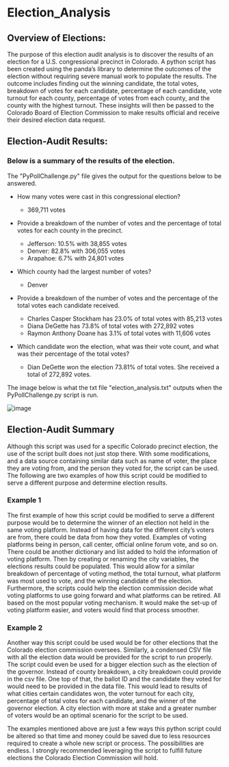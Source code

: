 # Election_Analysis

## Overview of Elections:

The purpose of this election audit analysis is to discover the results of an election for a U.S. congressional precinct in Colorado. A python script has been created using the panda’s library to determine the outcomes of the election without requiring severe manual work to populate the results. The outcome includes finding out the winning candidate, the total votes, breakdown of votes for each candidate, percentage of each candidate, vote turnout for each county, percentage of votes from each county, and the county with the highest turnout. These insights will then be passed to the Colorado Board of Election Commission to make results official and receive their desired election data request.

## Election-Audit Results:

### Below is a summary of the results of the election.

The "PyPollChallenge.py" file gives the output for the questions below to be answered.

* How many votes were cast in this congressional election? 
  * 369,711 votes
* Provide a breakdown of the number of votes and the percentage of total votes for each county in the precinct.
  * Jefferson: 10.5% with 38,855 votes
  * Denver: 82.8% with 306,055 votes
  * Arapahoe: 6.7% with 24,801 votes
* Which county had the largest number of votes? 
  * Denver
* Provide a breakdown of the number of votes and the percentage of the total votes each candidate received.
  * Charles Casper Stockham has 23.0% of total votes with 85,213 votes
  * Diana DeGette has 73.8% of total votes with 272,892 votes
  * Raymon Anthony Doane has 3.1% of total votes with 11,606 votes
  
* Which candidate won the election, what was their vote count, and what was their percentage of the total votes?
  * Dian DeGette won the election 73.81% of total votes. She received a total of 272,892 votes.

 The image below is what the txt file "election_analysis.txt" outputs when the PyPollChallenge.py script is run.
 
 ![image](https://user-images.githubusercontent.com/96553992/150611851-ed19e4d5-5ba5-4e92-b02f-e968a0089769.png)


## Election-Audit Summary

Although this script was used for a specific Colorado precinct election, the use of the script built does not just stop there. With some modifications, and a data source containing similar data such as name of voter, the place they are voting from, and the person they voted for, the script can be used. The following are two examples of how this script could be modified to serve a different purpose and determine election results.

### Example 1 
The first example of how this script could be modified to serve a different purpose would be to determine the winner of an election not held in the same voting platform. Instead of having data for the different city’s voters are from, there could be data from how they voted. Examples of voting platforms being in person, call center, official online forum vote, and so on. There could be another dictionary and list added to hold the information of voting platform. Then by creating or renaming the city variables, the elections results could be populated. This would allow for a similar breakdown of percentage of voting method, the total turnout, what platform was most used to vote, and the winning candidate of the election. Furthermore, the scripts could help the election commission decide what voting platforms to use going forward and what platforms can be retired. All based on the most popular voting mechanism. It would make the set-up of voting platform easier, and voters would find that process smoother.

### Example 2
Another way this script could be used would be for other elections that the Colorado election commission oversees. Similarly, a condensed CSV file with all the election data would be provided for the script to run properly. The script could even be used for a bigger election such as the election of the governor. Instead of county breakdown, a city breakdown could provide in the csv file. One top of that, the ballot ID and the candidate they voted for would need to be provided in the data file. This would lead to results of what cities certain candidates won, the voter turnout for each city, percentage of total votes for each candidate, and the winner of the governor election. A city election with more at stake and a greater number of voters would be an optimal scenario for the script to be used.

The examples mentioned above are just a few ways this python script could be altered so that time and money could be saved due to less resources required to create a whole new script or process. The possibilities are endless. I strongly recommended leveraging the script to fulfill future elections the Colorado Election Commission will hold.

